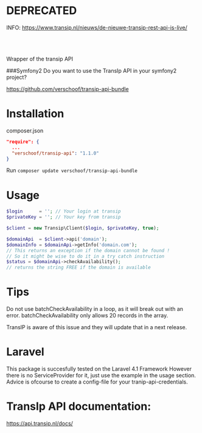 **DEPRECATED**
==============
INFO: https://www.transip.nl/nieuws/de-nieuwe-transip-rest-api-is-live/
<br><br><br><br>

Wrapper of the transip API


###Symfony2
Do you want to use the TransIp API in your symfony2 project?

https://github.com/verschoof/transip-api-bundle

Installation
============

composer.json
```json
"require": {
  ...
  "verschoof/transip-api": "1.1.0"
}
```

Run `composer update verschoof/transip-api-bundle`

Usage
======

```php
$login      = ''; // Your login at transip
$privateKey = ''; // Your key from transip

$client = new Transip\Client($login, $privateKey, true);

$domainApi  = $client->api('domain');
$domainInfo = $domainApi->getInfo('domain.com'); 
// This returns an exception if the domain cannot be found !
// So it might be wise to do it in a try catch instruction
$status = $domainApi->checkAvailability(); 
// returns the string FREE if the domain is available
```

Tips
====

Do not use batchCheckAvailability in a loop, as it will break out with an error.
batchCheckAvailability only allows 20 records in the array.

TransIP is aware of this issue and they will update that in a next release.

Laravel
=======

This package is succesfully tested on the Laravel 4.1 Framework
However there is no ServiceProvider for it, just use the example in the usage section.
Advice is ofcourse to create a config-file for your tranip-api-credentials.

TransIp API documentation:
==========================

https://api.transip.nl/docs/
